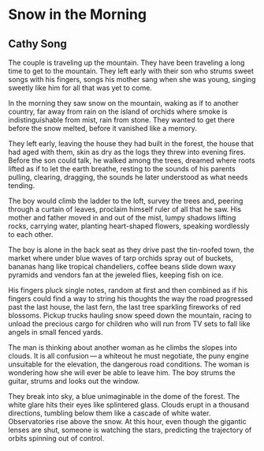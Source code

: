 # Snow in the Morning
## Cathy Song
The couple is traveling up the mountain.
They have been traveling a long time to get to the mountain.
They left early with their son who strums
sweet songs with his fingers,
songs his mother sang when she was young,
singing sweetly like him for all that was yet to come.

In the morning they saw snow on the mountain,
waking as if to another country,
far away from rain on the island of orchids
where smoke is indistinguishable from mist, rain from stone.
They wanted to get there before the snow melted,
before it vanished like a memory.

They left early, leaving the house they had built
in the forest, the house that had aged with them,
skin as dry as the logs they threw into evening fires.
Before the son could talk, he walked among the trees,
dreamed where roots lifted as if to let the earth breathe,
resting to the sounds of his parents pulling, clearing, dragging,
the sounds he later understood as what needs tending.

The boy would climb the ladder to the loft,
survey the trees and, peering through a curtain of leaves,
proclaim himself ruler of all that he saw.
His mother and father moved in and out of the mist,
lumpy shadows lifting rocks, carrying water, planting
heart-shaped flowers, speaking wordlessly to each other.

The boy is alone in the back seat as they drive past
the tin-roofed town, the market where under blue waves of tarp
orchids spray out of buckets,
bananas hang like tropical chandeliers,
coffee beans slide down waxy pyramids
and vendors fan at the jeweled flies,
keeping fish on ice.

His fingers pluck single notes,
random at first and then combined
as if his fingers could find a way to string
his thoughts the way the road progressed
past the last house, the last fern, the last
tree sparkling fireworks of red blossoms.
Pickup trucks hauling snow speed down the mountain,
racing to unload the precious cargo
for children who will run from TV sets
to fall like angels in small fenced yards.

The man is thinking about another woman
as he climbs the slopes into clouds.
It is all confusion — a whiteout he must negotiate,
the puny engine unsuitable for the elevation, the dangerous road conditions.
The woman is wondering how she will ever be able to leave him.
The boy strums the guitar, strums and looks out the window.

They break into sky, a blue unimaginable in the dome of the forest.
The white glare hits their eyes like splintered glass.
Clouds erupt in a thousand directions,
tumbling below them like a cascade of white water.
Observatories rise above the snow.
At this hour, even though the gigantic lenses are shut,
someone is watching the stars,
predicting the trajectory of orbits
spinning out of control.